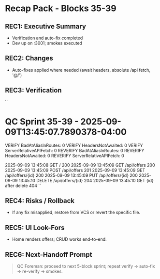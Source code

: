 # Recap Pack - Blocks 35-39
## REC1: Executive Summary
- Verification and auto-fix completed
- Dev up on :3001; smokes executed
## REC2: Changes
- Auto-fixes applied where needed (await headers, absolute /api fetch, '@/')
## REC3: Verification
``
# QC Sprint 35-39 - 2025-09-09T13:45:07.7890378-04:00
VERIFY BadAtAliasInRoutes: 0
VERIFY HeadersNotAwaited: 0
VERIFY ServerRelativeAPIFetch: 0
REVERIFY BadAtAliasInRoutes: 0
REVERIFY HeadersNotAwaited: 0
REVERIFY ServerRelativeAPIFetch: 0

2025-09-09 13:45:08 GET /                  200
2025-09-09 13:45:09 GET /api/offers        200
2025-09-09 13:45:09 POST /api/offers       201
2025-09-09 13:45:09 GET /api/offers/{id}   200
2025-09-09 13:45:09 PUT /api/offers/{id}   200
2025-09-09 13:45:10 DELETE /api/offers/{id} 204
2025-09-09 13:45:10 GET {id} after delete  404
``
## REC4: Risks / Rollback
- If any fix misapplied, restore from VCS or revert the specific file.
## REC5: UI Look-Fors
- Home renders offers; CRUD works end-to-end.
## REC6: Next-Handoff Prompt
> QC Foreman: proceed to next 5-block sprint; repeat verify -> auto-fix -> re-verify -> smokes.

